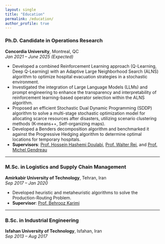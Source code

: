 ```yaml
---
layout: single
title: "Education"
permalink: /education/
author_profile: true
---
```


### Ph.D. Candidate in Operations Research  
**Concordia University**, Montreal, QC  
*Jan 2021 – June 2025 (Expected)*  

- Developed a combined Reinforcement Learning approach (Q-Learning, Deep Q-Learning) with an Adaptive Large Neighborhood Search (ALNS) algorithm to optimize hospital evacuation strategies in a stochastic environment.  
- Investigated the integration of Large Language Models (LLMs) and prompt engineering to enhance the transparency and interpretability of reinforcement learning-based operator selection within the ALNS algorithm.  
- Proposed an efficient Stochastic Dual Dynamic Programming (SDDP) algorithm to solve a multi-stage stochastic optimization model for allocating scarce resources after disasters, utilizing scenario clustering methods (K-means++, Self-organizing maps).  
- Developed a Benders decomposition algorithm and benchmarked it against the Progressive Hedging algorithm to determine optimal locations for temporary hospitals.  
- **Supervisors**: [Prof. Hossein Hashemi Doulabi](https://www.concordia.ca/faculty/hossein-hashemidoulabi.html), [Prof. Walter Rei](https://professeurs.uqam.ca/professeur/rei.walter/), and [Prof. Michel Gendreau](https://www.polymtl.ca/expertises/gendreau-michel)

---

### M.Sc. in Logistics and Supply Chain Management  
**Amirkabir University of Technology**, Tehran, Iran  
*Sep 2017 – Jan 2020*  

- Developed heuristic and metaheuristic algorithms to solve the Production-Routing Problem.
- **Supervisor**: [Prof. Behrooz Karimi](https://aut.ac.ir/cv/2096/BEHROOZ-KARIMI?slc_lang=en&&cv=2096&mod=scv)
---

### B.Sc. in Industrial Engineering  
**Isfahan University of Technology**, Isfahan, Iran  
*Sep 2013 – Aug 2017*
